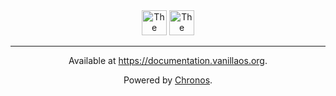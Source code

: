 <div align="center">

<img src="assets/images/documentation.png?raw=true#gh-dark-mode-only" height="40" alt="The logo spells Documentation in cursive character.">
<img src="assets/images/documentation-mono.png?raw=true#gh-light-mode-only" height="40" alt="The logo spells Documentation in cursive character.">

--------------

<sup1>Available at <https://documentation.vanillaos.org>.</sup1>

Powered by [Chronos](https://github.com/Vanilla-OS/chronos).

</div>
